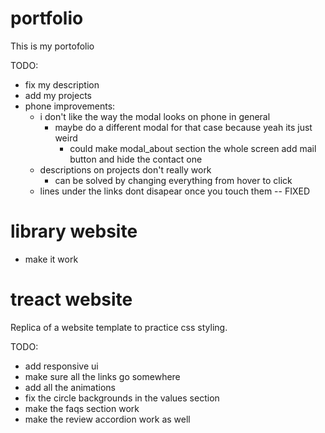 # portfolio

This is my portofolio

TODO: 
- fix my description
- add my projects
- phone improvements:
  - i don't like the way the modal looks on phone in general
    - maybe do a different modal for that case because yeah its just weird
      - could make modal_about section the whole screen add mail button and hide the contact one
  - descriptions on projects don't really work
    - can be solved by changing everything from hover to click
  - lines under the links dont disapear once you touch them -- FIXED

# library website
- make it work

# treact website
Replica of a website template to practice css styling.

TODO: 
- add responsive ui
- make sure all the links go somewhere
- add all the animations
- fix the circle backgrounds in the values section
- make the faqs section work
- make the review accordion work as well




